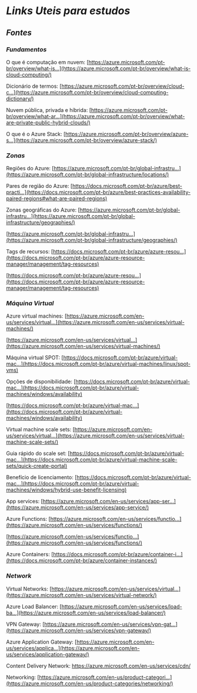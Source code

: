 # ***Links Uteis para estudos***

## *Fontes*

### *Fundamentos*

O que é computação em nuvem:
[https://azure.microsoft.com/pt-br/overview/what-is...](https://azure.microsoft.com/pt-br/overview/what-is-cloud-computing/)

Dicionário de termos:
[https://azure.microsoft.com/pt-br/overview/cloud-c...](https://azure.microsoft.com/pt-br/overview/cloud-computing-dictionary/)

Nuvem pública, privada e híbrida:
[https://azure.microsoft.com/pt-br/overview/what-ar...](https://azure.microsoft.com/pt-br/overview/what-are-private-public-hybrid-clouds/)

O que é o Azure Stack:
[https://azure.microsoft.com/pt-br/overview/azure-s...](https://azure.microsoft.com/pt-br/overview/azure-stack/)

### *Zonas*

Regiões do Azure:
[https://azure.microsoft.com/pt-br/global-infrastru...](https://azure.microsoft.com/pt-br/global-infrastructure/locations/)

Pares de região do Azure:
[https://docs.microsoft.com/pt-br/azure/best-practi...](https://docs.microsoft.com/pt-br/azure/best-practices-availability-paired-regions#what-are-paired-regions)

Zonas geográficas do Azure:
[https://azure.microsoft.com/pt-br/global-infrastru...](https://azure.microsoft.com/pt-br/global-infrastructure/geographies/)

[https://azure.microsoft.com/pt-br/global-infrastru...](https://azure.microsoft.com/pt-br/global-infrastructure/geographies/)

Tags de recursos:
[https://docs.microsoft.com/pt-br/azure/azure-resou...](https://docs.microsoft.com/pt-br/azure/azure-resource-manager/management/tag-resources)

[https://docs.microsoft.com/pt-br/azure/azure-resou...](https://docs.microsoft.com/pt-br/azure/azure-resource-manager/management/tag-resources)

### *Máquina Virtual*

Azure virtual machines:
[https://azure.microsoft.com/en-us/services/virtual...](https://azure.microsoft.com/en-us/services/virtual-machines/)

[https://azure.microsoft.com/en-us/services/virtual...](https://azure.microsoft.com/en-us/services/virtual-machines/)

Máquina virtual SPOT:
[https://docs.microsoft.com/pt-br/azure/virtual-mac...](https://docs.microsoft.com/pt-br/azure/virtual-machines/linux/spot-vms)

Opções de disponibilidade:
[https://docs.microsoft.com/pt-br/azure/virtual-mac...](https://docs.microsoft.com/pt-br/azure/virtual-machines/windows/availability)

[https://docs.microsoft.com/pt-br/azure/virtual-mac...](https://docs.microsoft.com/pt-br/azure/virtual-machines/windows/availability)

Virtual machine scale sets:
[https://azure.microsoft.com/en-us/services/virtual...](https://azure.microsoft.com/en-us/services/virtual-machine-scale-sets/)

Guia rápido do scale set:
[https://docs.microsoft.com/pt-br/azure/virtual-mac...](https://docs.microsoft.com/pt-br/azure/virtual-machine-scale-sets/quick-create-portal)

Benefício de licenciamento:
[https://docs.microsoft.com/pt-br/azure/virtual-mac...](https://docs.microsoft.com/pt-br/azure/virtual-machines/windows/hybrid-use-benefit-licensing)

App services:
[https://azure.microsoft.com/en-us/services/app-ser...](https://azure.microsoft.com/en-us/services/app-service/)

Azure Functions:
[https://azure.microsoft.com/en-us/services/functio...](https://azure.microsoft.com/en-us/services/functions/)

[https://azure.microsoft.com/en-us/services/functio...](https://azure.microsoft.com/en-us/services/functions/)

Azure Containers:
[https://docs.microsoft.com/pt-br/azure/container-i...](https://docs.microsoft.com/pt-br/azure/container-instances/)

### *Network*

Virtual Networks:
[https://azure.microsoft.com/en-us/services/virtual...](https://azure.microsoft.com/en-us/services/virtual-network/) 

Azure Load Balancer:
[https://azure.microsoft.com/en-us/services/load-ba...](https://azure.microsoft.com/en-us/services/load-balancer/)

VPN Gateway:
[https://azure.microsoft.com/en-us/services/vpn-gat...](https://azure.microsoft.com/en-us/services/vpn-gateway/)

Azure Application Gateway:
[https://azure.microsoft.com/en-us/services/applica...](https://azure.microsoft.com/en-us/services/application-gateway/)

Content Delivery Network:
https://azure.microsoft.com/en-us/services/cdn/ 

Networking:
[https://azure.microsoft.com/en-us/product-categori...](https://azure.microsoft.com/en-us/product-categories/networking/) 